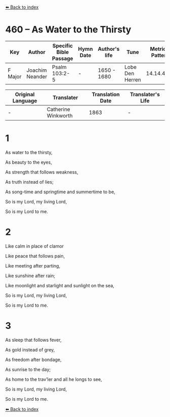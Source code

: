 [⬅️ Back to index](../README.md)

# 460 – As Water to the Thirsty

Key | Author   | Specific Bible Passage     |Hymn Date |Author's life |Tune |Metrical Pattern   |Composer/Source                                                                                        
-- | --------- | ---------------------------|----------|--------------|-----|-------------------|-------------   
F Major  | Joachim Neander      | Psalm 103:2-5 | -  | 1650 - 1680 | Lobe Den Herren | 14.14.4.7.8 | Chorale Book for England, 1863 

Original Language | Translater | Translation Date   | Translater's Life     
----------------- | --------- | --------------------|-------------   
\-  | Catherine Winkworth      | 1863 | -  | 1827 - 1878 



# 1

As water to the thirsty,

As beauty to the eyes,

As strength that follows weakness,

As truth instead of lies;

As song-time and springtime and summertime to be,

So is my Lord, my living Lord,

So is my Lord to me.



# 2

Like calm in place of clamor

Like peace that follows pain,

Like meeting after parting,

Like sunshine after rain;

Like moonlight and starlight and sunlight on the sea,

So is my Lord, my living Lord,

So is my Lord to me.



# 3

As sleep that follows fever,

As gold instead of grey,

As freedom after bondage,

As sunrise to the day;

As home to the trav’ler and all he longs to see,

So is my Lord, my living Lord,

So is my Lord to me.

[⬅️ Back to index](../README.md)
